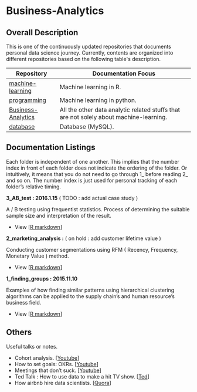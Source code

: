 # Business-Analytics

## Overall Description

This is one of the continuously updated repositories that documents personal data science journey. Currently, contents are organized into different repositories based on the following table's description.

| Repository | Documentation Focus |
| ---------- | ----------- |
| [machine-learning](https://github.com/ethen8181/machine-learning) | Machine learning in R. |
| [programming](https://github.com/ethen8181/programming) | Machine learning in python. |
| [Business-Analytics](https://github.com/ethen8181/Business-Analytics) | All the other data analytic related stuffs that are not solely about machine-learning. |
| [database](https://github.com/ethen8181/database) | Database (MySQL). | 

## Documentation Listings

Each folder is independent of one another. This implies that the number index in front of each folder does not indicate the ordering of the folder. Or intuitively, it means that you do not need to go through 1_ before reading 2_ and so on. The number index is just used for personal tracking of each folder’s relative timing.

**3_AB_test : 2016.1.15** ( TODO : add actual case study )

A / B testing using frequentist statistics. Process of determining the suitable sample size and interpretation of the result.

- View [[R markdown](http://ethen8181.github.io/Business-Analytics/3_AB_test/AB_test.html)]

**2_marketing_analysis :**  ( on hold : add customer lifetime value )

Conducting customer segmentations using RFM ( Recency, Frequency, Monetary Value ) method.

- View [[R markdown](http://ethen8181.github.io/Business-Analytics/2_marketing_analysis/marketing_analysis.html)]

**1_finding_groups : 2015.11.10** 

Examples of how finding similar patterns using hierarchical clustering algorithms can be applied to the supply chain’s and human resource’s business field.

- View [[R markdown](http://ethen8181.github.io/Business-Analytics/1_finding_groups/finding_groups.html)]


## Others

Useful talks or notes.

- Cohort analysis. [[Youtube](https://www.youtube.com/watch?v=NyhVdGmnh0I)]
- How to set goals: OKRs. [[Youtube](https://www.youtube.com/watch?v=mJB83EZtAjc)]
- Meetings that don’t suck. [[Youtube](https://www.youtube.com/watch?v=rU8nv38E0Qk)]
- Ted Talk : How to use data to make a hit TV show. [[Ted](http://www.ted.com/talks/sebastian_wernicke_how_to_use_data_to_make_a_hit_tv_show?utm_campaign=social&utm_medium=referral&utm_source=facebook.com&utm_content=talk&utm_term=technology)]
- How airbnb hire data scientists. [[Quora](https://www.quora.com/How-does-Airbnb-hire-data-scientists)]


